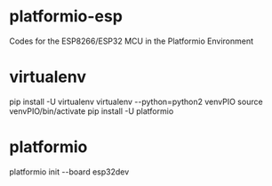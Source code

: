 # platformio-esp
Codes for the ESP8266/ESP32 MCU in the Platformio Environment

# virtualenv 
pip install -U virtualenv
virtualenv --python=python2 venvPIO
source venvPIO/bin/activate
pip install -U platformio

# platformio
platformio init --board esp32dev